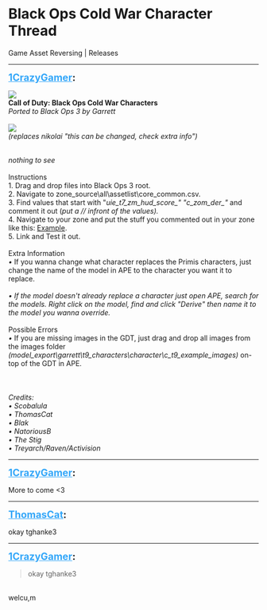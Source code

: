 # Black Ops Cold War Character Thread
Game Asset Reversing | Releases

---
<strong style="font-size: 1.4em;"><span style="text-decoration: underline;text-decoration-color: #34a7f9;"><span style="color:#34a7f9;">1CrazyGamer</span></span>:</strong>

<p><a href="https://forum.modme.co/threads/black-ops-cold-war-character-thread.3677/"><img style="max-width: 500px;" src="{{ '/wiki/threads/assets/a.1104.png' | relative_url }}"></a><br /><strong>Call of Duty: Black Ops Cold War Characters</strong><br /><em>Ported to Black Ops 3 by Garrett <br /><br />
<a href="https://mega.nz/file/JqAXVabb#HcGhJjirtEKIQ8ssaZkmT3JncCyuQUJq0Kdt9T-Hx_0"><img style="max-width: 500px;" src="{{ '/wiki/threads/assets/a.1105.png' | relative_url }}"></a> <br />(replaces nikolai &quot;this can be changed, check extra info&quot;) 
<br /><br />


nothing to see
</em><br /><br />Instructions<br />1. Drag and drop files into Black Ops 3 root.<br />2. Navigate to zone_source\all\assetlist\core_common.csv.<br />3. Find values that start with &quot;<em>uie_t7_zm_hud_score_&quot; &quot;c_zom_der_&quot; </em>and comment it out (<em>put a // infront of the values).</em><br />4. Navigate to your zone and put the stuff you commented out in your zone like this: <a href="https://i.imgur.com/R57hCeX.png">Example</a>.<br />5. Link and Test it out.<br /><br />Extra Information<br /><em>• </em>If you wanna change what character replaces the Primis characters, just change the name of the model in APE to the character you want it to replace.<br /><br /><em>• If the model doesn&#39;t already replace a character just open APE, search for the models. Right click on the model, find and click &quot;Derive&quot; then name it to the model you wanna override.</em><br /><br />Possible Errors<br /><em>• </em>If you are missing images in the GDT, just drag and drop all images from the images folder <em>(model_export\garrett\t9_characters\character\c_t9_example\_images)</em> on-top of the GDT in APE.<br /><br /><br /><br /><em>Credits:<br />• Scobalula<br />• ThomasCat<br />• Blak<br />• NatoriousB<br />• The Stig<br />• Treyarch/Raven/Activision</em></p>

---
<strong style="font-size: 1.4em;"><span style="text-decoration: underline;text-decoration-color: #34a7f9;"><span style="color:#34a7f9;">1CrazyGamer</span></span>:</strong>

<p>More to come &lt;3</p>

---
<strong style="font-size: 1.4em;"><span style="text-decoration: underline;text-decoration-color: #34a7f9;"><span style="color:#34a7f9;">ThomasCat</span></span>:</strong>

<p>okay tghanke3</p>

---
<strong style="font-size: 1.4em;"><span style="text-decoration: underline;text-decoration-color: #34a7f9;"><span style="color:#34a7f9;">1CrazyGamer</span></span>:</strong>

<p><blockquote>okay tghanke3<br /></blockquote><br /> welcu,m</p>
